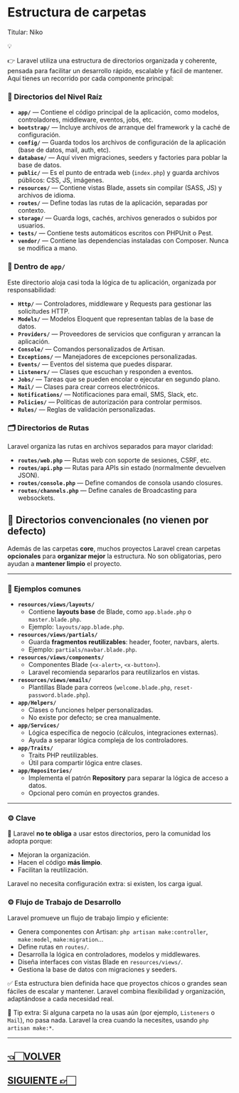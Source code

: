 # Estructura de carpetas

Titular: Niko

<aside>
💡

👉 Laravel utiliza una estructura de directorios organizada y coherente, pensada para facilitar un desarrollo rápido, escalable y fácil de mantener. Aquí tienes un recorrido por cada componente principal:

</aside>

### 📁 Directorios del Nivel Raíz

- **`app/`** — Contiene el código principal de la aplicación, como modelos, controladores, middleware, eventos, jobs, etc.
- **`bootstrap/`** — Incluye archivos de arranque del framework y la caché de configuración.
- **`config/`** — Guarda todos los archivos de configuración de la aplicación (base de datos, mail, auth, etc).
- **`database/`** — Aquí viven migraciones, seeders y factories para poblar la base de datos.
- **`public/`** — Es el punto de entrada web (`index.php`) y guarda archivos públicos: CSS, JS, imágenes.
- **`resources/`** — Contiene vistas Blade, assets sin compilar (SASS, JS) y archivos de idioma.
- **`routes/`** — Define todas las rutas de la aplicación, separadas por contexto.
- **`storage/`** — Guarda logs, cachés, archivos generados o subidos por usuarios.
- **`tests/`** — Contiene tests automáticos escritos con PHPUnit o Pest.
- **`vendor/`** — Contiene las dependencias instaladas con Composer. Nunca se modifica a mano.

### 📂 Dentro de `app/`

Este directorio aloja casi toda la lógica de tu aplicación, organizada por responsabilidad:

- **`Http/`** — Controladores, middleware y Requests para gestionar las solicitudes HTTP.
- **`Models/`** — Modelos Eloquent que representan tablas de la base de datos.
- **`Providers/`** — Proveedores de servicios que configuran y arrancan la aplicación.
- **`Console/`** — Comandos personalizados de Artisan.
- **`Exceptions/`** — Manejadores de excepciones personalizadas.
- **`Events/`** — Eventos del sistema que puedes disparar.
- **`Listeners/`** — Clases que escuchan y responden a eventos.
- **`Jobs/`** — Tareas que se pueden encolar o ejecutar en segundo plano.
- **`Mail/`** — Clases para crear correos electrónicos.
- **`Notifications/`** — Notificaciones para email, SMS, Slack, etc.
- **`Policies/`** — Políticas de autorización para controlar permisos.
- **`Rules/`** — Reglas de validación personalizadas.

### 🗂️ Directorios de Rutas

Laravel organiza las rutas en archivos separados para mayor claridad:

- **`routes/web.php`** — Rutas web con soporte de sesiones, CSRF, etc.
- **`routes/api.php`** — Rutas para APIs sin estado (normalmente devuelven JSON).
- **`routes/console.php`** — Define comandos de consola usando closures.
- **`routes/channels.php`** — Define canales de Broadcasting para websockets.

## **📂 Directorios convencionales (no vienen por defecto)**

Además de las carpetas **core**, muchos proyectos Laravel crean carpetas **opcionales** para **organizar mejor** la estructura. No son obligatorias, pero ayudan a **mantener limpio** el proyecto.

---

### 📌 **Ejemplos comunes**

- **`resources/views/layouts/`**
    - Contiene **layouts base** de Blade, como `app.blade.php` o `master.blade.php`.
    - Ejemplo: `layouts/app.blade.php`.
- **`resources/views/partials/`**
    - Guarda **fragmentos reutilizables**: header, footer, navbars, alerts.
    - Ejemplo: `partials/navbar.blade.php`.
- **`resources/views/components/`**
    - Componentes Blade (`<x-alert>`, `<x-button>`).
    - Laravel recomienda separarlos para reutilizarlos en vistas.
- **`resources/views/emails/`**
    - Plantillas Blade para correos (`welcome.blade.php`, `reset-password.blade.php`).
- **`app/Helpers/`**
    - Clases o funciones helper personalizadas.
    - No existe por defecto; se crea manualmente.
- **`app/Services/`**
    - Lógica específica de negocio (cálculos, integraciones externas).
    - Ayuda a separar lógica compleja de los controladores.
- **`app/Traits/`**
    - Traits PHP reutilizables.
    - Útil para compartir lógica entre clases.
- **`app/Repositories/`**
    - Implementa el patrón **Repository** para separar la lógica de acceso a datos.
    - Opcional pero común en proyectos grandes.

---

### ⚙️ **Clave**

📌 Laravel **no te obliga** a usar estos directorios, pero la comunidad los adopta porque:

- Mejoran la organización.
- Hacen el código **más limpio**.
- Facilitan la reutilización.

Laravel no necesita configuración extra: si existen, los carga igual.

### ⚙️ Flujo de Trabajo de Desarrollo

Laravel promueve un flujo de trabajo limpio y eficiente:

- Genera componentes con Artisan: `php artisan make:controller`, `make:model`, `make:migration`…
- Define rutas en `routes/`.
- Desarrolla la lógica en controladores, modelos y middlewares.
- Diseña interfaces con vistas Blade en `resources/views/`.
- Gestiona la base de datos con migraciones y seeders.

✅ Esta estructura bien definida hace que proyectos chicos o grandes sean fáciles de escalar y mantener. Laravel combina flexibilidad y organización, adaptándose a cada necesidad real.

📌 Tip extra: Si alguna carpeta no la usas aún (por ejemplo, `Listeners` o `Mail`), no pasa nada. Laravel la crea cuando la necesites, usando `php artisan make:*`.

---

## [👈🏻VOLVER](Instalación%20Paso%20a%20Paso.md)

## [SIGUIENTE 👉🏻](Archivo%20env%20y%20Configuración.md)